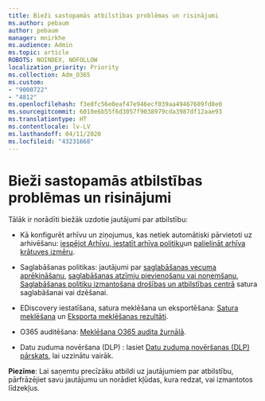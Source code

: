 ```yaml
---
title: Bieži sastopamās atbilstības problēmas un risinājumi
ms.author: pebaum
author: pebaum
manager: mnirkhe
ms.audience: Admin
ms.topic: article
ROBOTS: NOINDEX, NOFOLLOW
localization_priority: Priority
ms.collection: Adm_O365
ms.custom:
- "9000722"
- "4812"
ms.openlocfilehash: f3e8fc56e0eaf47e946ecf039aa49467689fd8e0
ms.sourcegitcommit: 6010e6b55f6d3057f9038979cda3987df12aae93
ms.translationtype: HT
ms.contentlocale: lv-LV
ms.lasthandoff: 04/11/2020
ms.locfileid: "43231668"
---
```

# <a name="compliance-common-issues-and-resolutions"></a>Bieži sastopamās atbilstības problēmas un risinājumi

Tālāk ir norādīti biežāk uzdotie jautājumi par atbilstību:

- Kā konfigurēt arhīvu un ziņojumus, kas netiek automātiski pārvietoti uz arhivēšanu: [iespējot Arhīvu, iestatīt arhīva politiku](https://docs.microsoft.com/microsoft-365/compliance/enable-archive-mailboxes?view=o365-worldwide)un [palielināt arhīva krātuves izmēru](https://docs.microsoft.com/microsoft-365/compliance/enable-unlimited-archiving?view=o365-worldwide).

- Saglabāšanas politikas: jautājumi par [saglabāšanas vecuma aprēķināšanu](https://docs.microsoft.com/exchange/security-and-compliance/messaging-records-management/retention-age), [saglabāšanas atzīmju pievienošanu vai noņemšanu](https://docs.microsoft.com/exchange/security-and-compliance/messaging-records-management/add-or-remove-retention-tags), [Saglabāšanas politiku izmantošana drošības un atbilstības centrā](https://docs.microsoft.com/microsoft-365/compliance/retention-policies?view=o365-worldwide) satura saglabāšanai vai dzēšanai.

- EDiscovery iestatīšana, satura meklēšana un eksportēšana: [Satura meklēšana](https://docs.microsoft.com/microsoft-365/compliance/search-for-content?view=o365-worldwide) un [Eksporta meklēšanas rezultāti](https://docs.microsoft.com/microsoft-365/compliance/export-search-results?view=o365-worldwide).

- O365 auditēšana: [Meklēšana O365 audita žurnālā](https://docs.microsoft.com/microsoft-365/compliance/search-the-audit-log-in-security-and-compliance?view=o365-worldwide).

- Datu zuduma novēršana (DLP) : lasiet [Datu zuduma novēršanas (DLP) pārskats](https://docs.microsoft.com/microsoft-365/compliance/data-loss-prevention-policies?view=o365-worldwide), lai uzzinātu vairāk.

**Piezīme**: Lai saņemtu precīzāku atbildi uz jautājumiem par atbilstību, pārfrāzējiet savu jautājumu un norādiet kļūdas, kura redzat, vai izmantotos līdzekļus.
